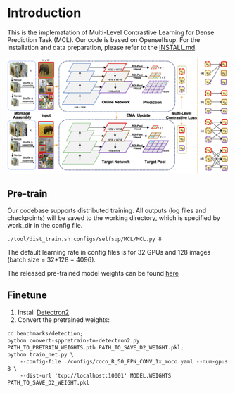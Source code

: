 # Introduction

This is the implematation of Multi-Level Contrastive Learning for Dense Prediction Task (MCL). 
Our code is based on Openselfsup. For the installation and data preparation, please refer to the [INSTALL.md](INSTALL.md).

![avatar](./docs/MCL.png)



## Pre-train 

Our codebase supports distributed training. All outputs (log files and checkpoints) will be saved to the working directory, which is specified by work_dir in the config file.

```console
./tool/dist_train.sh configs/selfsup/MCL/MCL.py 8
```

The default learning rate in config files is for 32 GPUs and 128 images (batch size = 32*128 = 4096).


The released pre-trained model weights can be found [here](https://connecthkuhk-my.sharepoint.com/:f:/g/personal/u3007956_connect_hku_hk/EjmjnvMAkXpPlFbGjb4srRsBKueThlzZH6ckdMok8_pYzg?e=CwNdXb)


## Finetune

1. Install [Detectron2](https://github.com/facebookresearch/detectron2/tree/f50ec07cf220982e2c4861c5a9a17c4864ab5bfd)
2. Convert the pretrained weights:
   
```console
cd benchmarks/detection;
python convert-sppretrain-to-detectron2.py PATH_TO_PRETRAIN_WEIGHTS.pth PATH_TO_SAVE_D2_WEIGHT.pkl;
python train_net.py \
    --config-file ./configs/coco_R_50_FPN_CONV_1x_moco.yaml --num-gpus 8 \
    --dist-url 'tcp://localhost:10001' MODEL.WEIGHTS PATH_TO_SAVE_D2_WEIGHT.pkl
```
